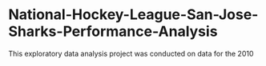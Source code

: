 # National-Hockey-League-San-Jose-Sharks-Performance-Analysis
This exploratory data analysis project was conducted on data for the 2010
